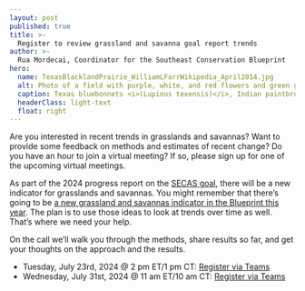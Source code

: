 ```yaml
---
layout: post
published: true
title: >-
  Register to review grassland and savanna goal report trends
author: >-
  Rua Mordecai, Coordinator for the Southeast Conservation Blueprint
hero:
  name: TexasBlacklandPrairie_WilliamLFarrWikipedia_April2014.jpg
  alt: Photo of a field with purple, white, and red flowers and green grass in the foreground, with isolated trees in the background.
  caption: Texas bluebonnets <i>(Lupinus texensis)</i>, Indian paintbrush <i>(Castilleja indivisa)</a>, and other wildflowers growing on ranch and pastureland in the Blackland Prairie ecoregion of Texas. <a href="https://commons.wikimedia.org/wiki/File:Ranch_and_pastureland_with_wildflowers_in_the_Blackland_Prairie_eco-region_of_Texas._County_Road_268,_Lavaca_County,_Texas,_USA_%2819_April_2014%29.jpg">Photo</a> by William L. Farr, Wikipedia. <a href="https://creativecommons.org/licenses/by-sa/4.0/deed.en">CC BY-SA 4.0</a>.
  headerClass: light-text
  float: right
---
```

Are you interested in recent trends in grasslands and savannas? Want to provide some feedback on methods and estimates of recent change? Do you have an hour to join a virtual meeting? If so, please sign up for one of the upcoming virtual meetings. 

As part of the 2024 progress report on the [SECAS goal](https://secassoutheast.org/our-goal), there will be a new indicator for grasslands and savannas. You might remember that there’s going to be [a new grassland and savannas indicator in the Blueprint this year](https://secassoutheast.org/2024/03/26/The-plan-for-the-2024-Southeast-Conservation-Blueprint.html). The plan is to use those ideas to look at trends over time as well. That’s where we need your help.<!--more-->

On the call we’ll walk you through the methods, share results so far, and get your thoughts on the approach and the results. 

- Tuesday, July 23rd, 2024 @ 2 pm ET/1 pm CT: [Register via Teams](https://events.gcc.teams.microsoft.com/event/db169e92-dd0a-479c-b7bf-9584629e1561@0693b5ba-4b18-4d7b-9341-f32f400a5494)
- Wednesday, July 31st, 2024 @ 11 am ET/10 am CT: [Register via Teams](https://events.gcc.teams.microsoft.com/event/6e564425-3992-4634-a352-dd9c09af85c5@0693b5ba-4b18-4d7b-9341-f32f400a5494)
